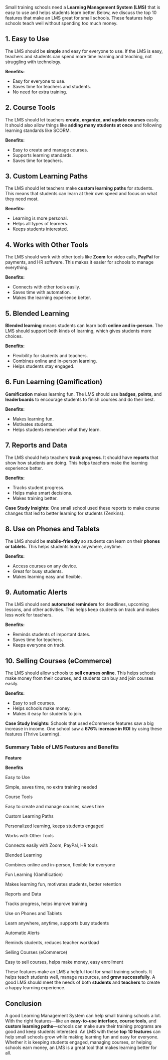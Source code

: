 ﻿Small training schools need a **Learning Management System (LMS)** that is easy to use and helps students learn better. Below, we discuss the top 10 features that make an LMS great for small schools. These features help schools teach well without spending too much money.

## 1. **Easy to Use**

The LMS should be **simple** and easy for everyone to use. If the LMS is easy, teachers and students can spend more time learning and teaching, not struggling with technology.

**Benefits:**

-   Easy for everyone to use.
-   Saves time for teachers and students.
-   No need for extra training.

## 2. **Course Tools**

The LMS should let teachers **create, organize, and update courses** easily. It should also allow things like **adding many students at once** and following learning standards like SCORM.

**Benefits:**

-   Easy to create and manage courses.
-   Supports learning standards.
-   Saves time for teachers.

## 3. **Custom Learning Paths**

The LMS should let teachers make **custom learning paths** for students. This means that students can learn at their own speed and focus on what they need most.

**Benefits:**

-   Learning is more personal.
-   Helps all types of learners.
-   Keeps students interested.

## 4. **Works with Other Tools**

The LMS should work with other tools like **Zoom** for video calls, **PayPal** for payments, and HR software. This makes it easier for schools to manage everything.

**Benefits:**

-   Connects with other tools easily.
-   Saves time with automation.
-   Makes the learning experience better.

## 5. **Blended Learning**

**Blended learning** means students can learn both **online and in-person**. The LMS should support both kinds of learning, which gives students more choices.

**Benefits:**

-   Flexibility for students and teachers.
-   Combines online and in-person learning.
-   Helps students stay engaged.

## 6. **Fun Learning (Gamification)**

**Gamification** makes learning fun. The LMS should use **badges**, **points**, and **leaderboards** to encourage students to finish courses and do their best.

**Benefits:**

-   Makes learning fun.
-   Motivates students.
-   Helps students remember what they learn.

## 7. **Reports and Data**

The LMS should help teachers **track progress**. It should have **reports** that show how students are doing. This helps teachers make the learning experience better.

**Benefits:**

-   Tracks student progress.
-   Helps make smart decisions.
-   Makes training better.

**Case Study Insights:** One small school used these reports to make course changes that led to better learning for students (Zenkins).

## 8. **Use on Phones and Tablets**

The LMS should be **mobile-friendly** so students can learn on their **phones or tablets**. This helps students learn anywhere, anytime.

**Benefits:**

-   Access courses on any device.
-   Great for busy students.
-   Makes learning easy and flexible.

## 9. **Automatic Alerts**

The LMS should send **automated reminders** for deadlines, upcoming lessons, and other activities. This helps keep students on track and makes less work for teachers.

**Benefits:**

-   Reminds students of important dates.
-   Saves time for teachers.
-   Keeps everyone on track.

## 10. **Selling Courses (eCommerce)**

The LMS should allow schools to **sell courses online**. This helps schools make money from their courses, and students can buy and join courses easily.

**Benefits:**

-   Easy to sell courses.
-   Helps schools make money.
-   Makes it easy for students to join.

**Case Study Insights:** Schools that used eCommerce features saw a big increase in income. One school saw a **676% increase in ROI** by using these features (Thrive Learning).

### Summary Table of LMS Features and Benefits

**Feature**

**Benefits**

Easy to Use

Simple, saves time, no extra training needed

Course Tools

Easy to create and manage courses, saves time

Custom Learning Paths

Personalized learning, keeps students engaged

Works with Other Tools

Connects easily with Zoom, PayPal, HR tools

Blended Learning

Combines online and in-person, flexible for everyone

Fun Learning (Gamification)

Makes learning fun, motivates students, better retention

Reports and Data

Tracks progress, helps improve training

Use on Phones and Tablets

Learn anywhere, anytime, supports busy students

Automatic Alerts

Reminds students, reduces teacher workload

Selling Courses (eCommerce)

Easy to sell courses, helps make money, easy enrollment

These features make an LMS a helpful tool for small training schools. It helps teach students well, manage resources, and **grow successfully**. A good LMS should meet the needs of both **students** and **teachers** to create a happy learning experience.

## Conclusion

A good Learning Management System can help small training schools a lot. With the right features—like an **easy-to-use interface**, **course tools**, and **custom learning paths**—schools can make sure their training programs are good and keep students interested. An LMS with these **top 10 features** can help small schools grow while making learning fun and easy for everyone. Whether it is keeping students engaged, managing courses, or helping schools earn money, an LMS is a great tool that makes learning better for all.

